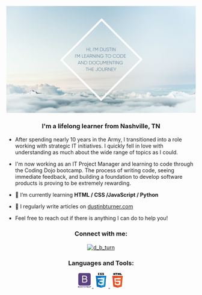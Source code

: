 [![Header](https://github.com/dturner23/dturner23/blob/main/banner.png?raw=true "Header")](https://dustinbturner.com)


<h3 align="center">I'm a lifelong learner from Nashville, TN</h3>

- After spending nearly 10 years in the Army, I transitioned into a role working with strategic IT initiatives. I quickly fell in love with understanding as much about the wide range of topics as I could.

- I'm now working as an IT Project Manager and learning to code through the Coding Dojo bootcamp. The process of writing code, seeing immediate feedback, and building a foundation to develop software products is proving to be extremely rewarding.

- 🌱 I’m currently learning **HTML / CSS /JavaScript / Python**

- 📝 I regularly write articles on [dustinbturner.com](dustinbturner.com)

- Feel free to reach out if there is anything I can do to help you!

<h3 align="center">Connect with me:</h3>
<p align="center">
<a href="https://twitter.com/DustinBTurner" target="blank"><img align="center" src="https://raw.githubusercontent.com/rahuldkjain/github-profile-readme-generator/master/src/images/icons/Social/twitter.svg" alt="d_b_turn" height="30" width="40" /></a>
</p>

<h3 align="center">Languages and Tools:</h3>
<p align="center"> <a href="https://getbootstrap.com" target="_blank"> <img src="https://raw.githubusercontent.com/devicons/devicon/master/icons/bootstrap/bootstrap-plain-wordmark.svg" alt="bootstrap" width="40" height="40"/> </a> <a href="https://www.w3schools.com/css/" target="_blank"> <img src="https://raw.githubusercontent.com/devicons/devicon/master/icons/css3/css3-original-wordmark.svg" alt="css3" width="40" height="40"/> </a> <a href="https://www.w3.org/html/" target="_blank"> <img src="https://raw.githubusercontent.com/devicons/devicon/master/icons/html5/html5-original-wordmark.svg" alt="html5" width="40" height="40"/> </a> </p>
